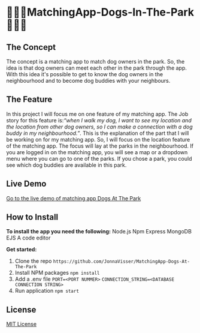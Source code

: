 #  :dog::dog::dog:MatchingApp-Dogs-In-The-Park:dog::dog::dog:
## The Concept 
The concept is a matching app to match dog owners in the park. So, the idea is that dog owners can meet each other in the park through the app. With this idea it's possible to get to know the dog owners in the neighbourhood and to become dog buddies with your neighbours.
## The Feature
In this project I will focus me on one feature of my matching app. The Job story for this feature is:*“when I walk my dog, I want to see my location and the location from other dog owners, so I can make a connection with a dog buddy in my neighbourhood.”*. This is the explanation of the part that I will be working on for my matching app. So, I will focus on the location feature of the matching app. The focus will lay at the parks in the neighbourhood. If you are logged in on the matching app, you will see a map or a dropdown menu where you can go to one of the parks. If you chose a park, you could see which dog buddies are available in this park.  
## Live Demo
[Go to the live demo of matching app Dogs At The Park](https://matchingapp-dogs-at-the-park.herokuapp.com/)
## How to Install
**To install the app you need the following:**
Node.js
Npm
Express
MongoDB
EJS
A code editor

**Get started:**
1. Clone the repo
   `https://github.com/JonnaVisser/MatchingApp-Dogs-At-The-Park`
2. Install NPM packages
   `npm install`
3. Add a .env file
   `PORT=<PORT NUMMER>`
   `CONNECTION_STRING=<DATABASE CONNECTION STRING>`
4. Run application
   `npm start`

## License
[MIT License](https://github.com/JonnaVisser/MatchingApp-Dogs-At-The-Park/blob/main/LICENSE)
